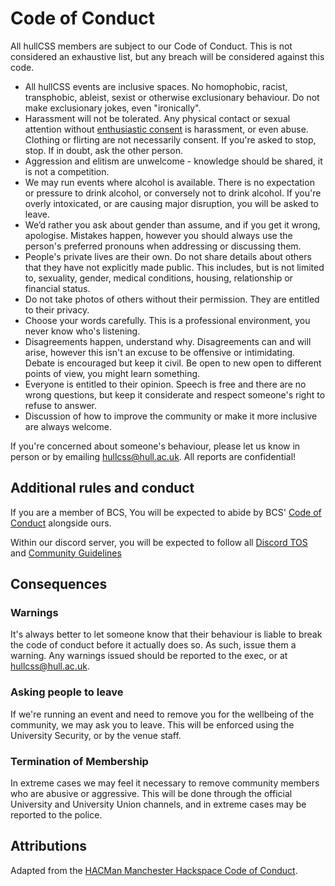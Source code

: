 # Code of Conduct
All hullCSS members are subject to our Code of Conduct. This is not considered an exhaustive list, but any breach will be considered against this code.

- All hullCSS events are inclusive spaces. No homophobic, racist, transphobic, ableist, sexist or otherwise exclusionary behaviour. Do not make exclusionary jokes, even "ironically".
- Harassment will not be tolerated. Any physical contact or sexual attention without [enthusiastic consent](https://respectyourself.info/sex/consent/enthusiastic-consent/) is harassment, or even abuse. Clothing or flirting are not necessarily consent. If you're asked to stop, stop. If in doubt, ask the other person.
- Aggression and elitism are unwelcome - knowledge should be shared, it is not a competition.
- We may run events where alcohol is available. There is no expectation or pressure to drink alcohol, or conversely not to drink alcohol. If you're overly intoxicated, or are causing major disruption, you will be asked to leave.
-  We’d rather you ask about gender than assume, and if you get it wrong, apologise. Mistakes happen, however you should always use the person's preferred pronouns when addressing or discussing them.
-  People's private lives are their own. Do not share details about others that they have not explicitly made public. This includes, but is not limited to, sexuality, gender, medical conditions, housing, relationship or financial status.
- Do not take photos of others without their permission. They are entitled to their privacy.
- Choose your words carefully. This is a professional environment, you never know who's listening.
- Disagreements happen, understand why. Disagreements can and will arise, however this isn't an excuse to be offensive or intimidating. Debate is encouraged but keep it civil. Be open to new open to different points of view, you might learn something.
- Everyone is entitled to their opinion. Speech is free and there are no wrong questions, but keep it considerate and respect someone's right to refuse to answer.
- Discussion of how to improve the community or make it more inclusive are always welcome.


If you're concerned about someone's behaviour, please let us know in person or by emailing hullcss@hull.ac.uk. All reports are confidential!

## Additional rules and conduct 
If you are a member of BCS, You will be expected to abide by BCS' [Code of Conduct](https://www.bcs.org/membership-and-registrations/become-a-member/bcs-code-of-conduct/) alongside ours. 

Within our discord server, you will be expected to follow all [Discord TOS](https://discord.com/terms) and [Community Guidelines](https://discord.com/guidelines)




## Consequences
### Warnings
It's always better to let someone know that their behaviour is liable to break the code of conduct before it actually does so. As such, issue them a warning. Any warnings issued should be reported to the exec, or at hullcss@hull.ac.uk.

### Asking people to leave
If we're running an event and need to remove you for the wellbeing of the community, we may ask you to leave.
This will be enforced using the University Security, or by the venue staff.

### Termination of Membership
In extreme cases we may feel it necessary to remove community members who are abusive or aggressive. This will be done through the official University and University Union channels, and in extreme cases may be reported to the police.

## Attributions
Adapted from the [HACMan Manchester Hackspace Code of Conduct](http://wiki.hacman.org.uk/Code_of_Conduct).
